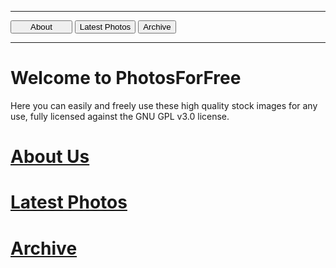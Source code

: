 ***

<button style="padding-left: 30px; padding-right: 30px; " onclick="window.location.href='https://eshanepicfighter.github.io/PhotosForFree/about';"> About </button>
<button style="text-align: center;" onclick="window.location.href='https://eshanepicfighter.github.io/PhotosForFree/latestphotos';"> Latest Photos </button>
<button style="text-align: center;" onclick="window.location.href='https://eshanepicfighter.github.io/PhotosForFree/archive';"> Archive </button>

***
# Welcome to PhotosForFree

Here you can easily and freely use these high quality stock images for any use, fully licensed against the GNU GPL v3.0 license. 

# [About Us](about.md)

# [Latest Photos](latestphotos.md)

# [Archive](archive.md)
